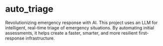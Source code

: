 # auto_triage
Revolutionizing emergency response with AI. This project uses an LLM for intelligent, real-time triage of emergency situations. By automating initial assessments, it helps create a faster, smarter, and more resilient first-response infrastructure.
